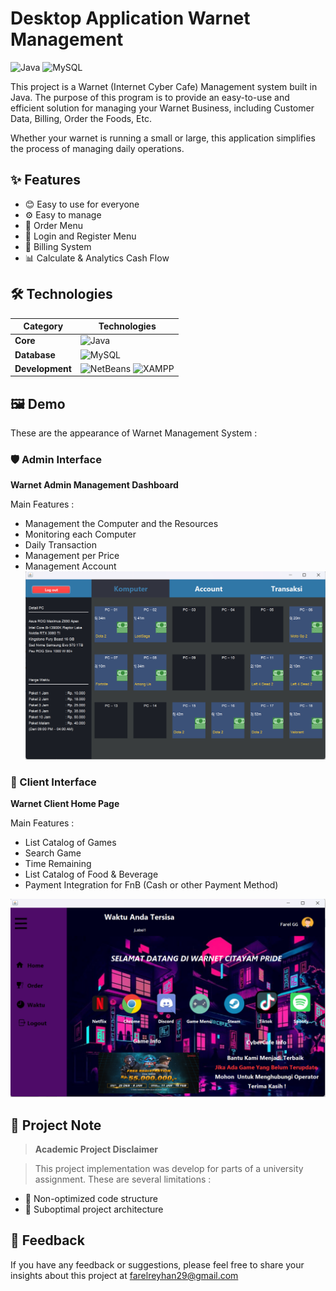 # Desktop Application Warnet Management

![Java](https://img.shields.io/badge/Java-ED8B00?style=for-the-badge&logo=openjdk&logoColor=white) ![MySQL](https://img.shields.io/badge/MySQL-005C84?style=for-the-badge&logo=mysql&logoColor=white)

This project is a Warnet (Internet Cyber Cafe) Management system built in Java. The purpose of this program is to provide an easy-to-use and efficient solution for managing your Warnet Business, including Customer Data, Billing, Order the Foods, Etc.

Whether your warnet is running a small or large, this application simplifies the process of managing daily operations.

## ✨ Features

- 😊 Easy to use for everyone
- ⚙️ Easy to manage
- 🍔 Order Menu
- 🔑 Login and Register Menu
- 💸 Billing System
- 📊 Calculate & Analytics Cash Flow

## 🛠️ Technologies

| Category        | Technologies                                                                                                                                                                             |
| --------------- | ---------------------------------------------------------------------------------------------------------------------------------------------------------------------------------------- |
| **Core**        | ![Java](https://img.shields.io/badge/-Java-007396?logo=java&logoColor=white)                                                                                                             |
| **Database**    | ![MySQL](https://img.shields.io/badge/-MySQL-4479A1?logo=mysql&logoColor=white)                                                                                                          |
| **Development** | ![NetBeans](https://img.shields.io/badge/-Apache_NetBeans-1B6AC6?logo=apachenetbeanside&logoColor=white) ![XAMPP](https://img.shields.io/badge/-XAMPP-FB7A24?logo=xampp&logoColor=white) |

## 🖼️ Demo

These are the appearance of Warnet Management System :

### 🛡️ Admin Interface

**Warnet Admin Management Dashboard**

Main Features :

- Management the Computer and the Resources
- Monitoring each Computer
- Daily Transaction
- Management per Price
- Management Account
  ![Admin Page](screenshots/admin_page.png)

### 👥 Client Interface

**Warnet Client Home Page**

Main Features :

- List Catalog of Games
- Search Game
- Time Remaining
- List Catalog of Food & Beverage
- Payment Integration for FnB (Cash or other Payment Method)

![Home Page](screenshots/home_page.png)

## 🚧 Project Note

> **Academic Project Disclaimer**

> This project implementation was develop for parts of a university assignment. These are several limitations :

- 🧹 Non-optimized code structure
- 📂 Suboptimal project architecture

## 💌 Feedback

If you have any feedback or suggestions, please feel free to share your insights about this project at farelreyhan29@gmail.com
